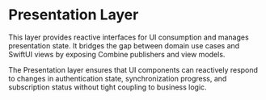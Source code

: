 # Presentation Layer

This layer provides reactive interfaces for UI consumption and manages presentation state. It bridges the gap between domain use cases and SwiftUI views by exposing Combine publishers and view models.

The Presentation layer ensures that UI components can reactively respond to changes in authentication state, synchronization progress, and subscription status without tight coupling to business logic.